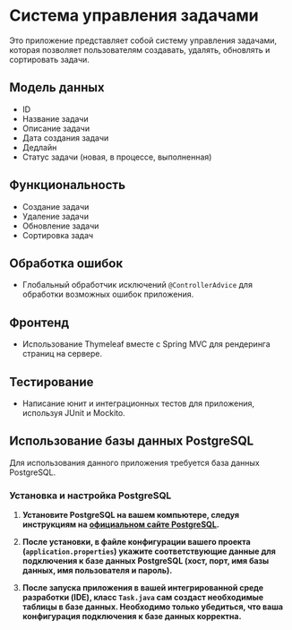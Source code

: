 # Система управления задачами

Это приложение представляет собой систему управления задачами, которая позволяет пользователям создавать, удалять, обновлять и сортировать задачи.

## Модель данных
- ID
- Название задачи
- Описание задачи
- Дата создания задачи
- Дедлайн
- Статус задачи (новая, в процессе, выполненная)

## Функциональность
- Создание задачи
- Удаление задачи
- Обновление задачи
- Сортировка задач

## Обработка ошибок
- Глобальный обработчик исключений `@ControllerAdvice` для обработки возможных ошибок приложения.

## Фронтенд
- Использование Thymeleaf вместе с Spring MVC для рендеринга страниц на сервере.

## Тестирование
- Написание юнит и интеграционных тестов для приложения, используя JUnit и Mockito.

## Использование базы данных PostgreSQL

Для использования данного приложения требуется база данных PostgreSQL.

### Установка и настройка PostgreSQL

1. **Установите PostgreSQL на вашем компьютере, следуя инструкциям на [официальном сайте PostgreSQL](https://www.postgresql.org/download/).**

2. **После установки, в файле конфигурации вашего проекта (`application.properties`) укажите соответствующие данные для подключения к базе данных PostgreSQL (хост, порт, имя базы данных, имя пользователя и пароль).**

3. **После запуска приложения в вашей интегрированной среде разработки (IDE), класс `Task.java` сам создаст необходимые таблицы в базе данных. Необходимо только убедиться, что ваша конфигурация подключения к базе данных корректна.**
